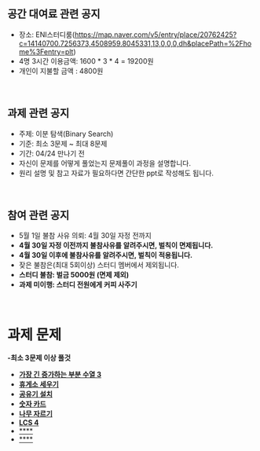 ## 공간 대여료 관련 공지
- 장소: ENI스터디룸(https://map.naver.com/v5/entry/place/20762425?c=14140700.7256373,4508959.8045331,13,0,0,0,dh&placePath=%2Fhome%3Fentry=plt)
- 4명 3시간 이용금액: 1600 * 3 * 4 = 19200원
- 개인이 지불할 금액 : 4800원

<br>

## 과제 관련 공지
- 주제: 이분 탐색(Binary Search)
- 기준: 최소 3문제 ~ 최대 8문제
- 기간: 04/24 만나기 전
- 자신이 문제를 어떻게 풀었는지 문제풀이 과정을 설명합니다.
- 원리 설명 및 참고 자료가 필요하다면 간단한 ppt로 작성해도 됩니다.

<br>

## 참여 관련 공지
- 5월 1일 불참 사유 의뢰: 4월 30일 자정 전까지
- **4월 30일 자정 이전까지 불참사유를 알려주시면, 벌칙이 면제됩니다.**
- **4월 30일 이후에 불참사유를 알려주시면, 벌칙이 적용됩니다.**
- 잦은 불참은(최대 5회이상) 스터디 멤버에서 제외됩니다.
- **스터디 불참: 벌금 5000원 (면제 제외)**
- **과제 미이행: 스터디 전원에게 커피 사주기**
<br>

# 과제 문제

**-최소 3문제 이상 풀것**
- [**가장 긴 증가하는 부분 수열 3**](https://www.acmicpc.net/problem/12738)
- [**휴게소 세우기**](https://www.acmicpc.net/problem/1477)
- [**공유기 설치**](https://www.acmicpc.net/problem/2110)
- [**숫자 카드**](https://www.acmicpc.net/problem/10815)
- [**나무 자르기**](https://www.acmicpc.net/problem/2805)
- [**LCS 4**](https://www.acmicpc.net/problem/13711)
- [****](https://www.acmicpc.net/problem/)
- [****](https://www.acmicpc.net/problem/)

<BR>
